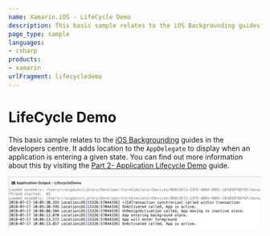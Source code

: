 ```yaml
---
name: Xamarin.iOS - LifeCycle Demo
description: This basic sample relates to the iOS Backgrounding guides in the developers centre. It adds location to the AppDelegate to display when an...
page_type: sample
languages:
- csharp
products:
- xamarin
urlFragment: lifecycledemo
---
```

# LifeCycle Demo

This basic sample relates to the [iOS Backgrounding](https://docs.microsoft.com/xamarin/ios/app-fundamentals/backgrounding/) guides in the developers centre. It adds location to the `AppDelegate` to display when an application is entering a given state. You can find out more information about this by visiting the [Part 2- Application Lifecycle Demo](https://docs.microsoft.com/xamarin/ios/app-fundamentals/backgrounding/application-lifecycle-demo) guide.

![App output window showing lifecycle events](Screenshots/image4.png)
